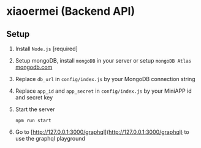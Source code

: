 # xiaoermei (Backend API)

## Setup

1. Install `Node.js` [required]

2. Setup mongoDB, install `mongoDB` in your server or setup `mongoDB Atlas` [mongodb.com](mongodb.com)

3. Replace `db_url` in `config/index.js` by your MongoDB connection string

4. Replace `app_id` and `app_secret` in `config/index.js` by your MiniAPP id and secret key

3. Start the server
    ```
    npm run start
    ```

4. Go to [http://127.0.0.1:3000/graphql](http://127.0.0.1:3000/graphql) to use the graphql playground